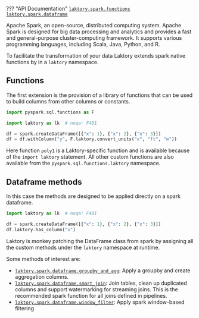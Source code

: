 ??? "API Documentation"
    [`laktory.spark.functions`](../api/spark/functions/poly1.md)<br>
    [`laktory.spark.dataframe`](../api/spark/dataframe/has_column.md)<br>

Apache Spark, an open-source, distributed computing system. Apache Spark is designed for big data processing and analytics and provides a fast and general-purpose cluster-computing framework.
It supports various programming languages, including Scala, Java, Python, and R.

To facilitate the transformation of your data Laktory extends spark native functions by in a `laktory` namespace.

## Functions
The first extension is the provision of a library of functions that can be used to build columns from other columns or constants.

```py
import pyspark.sql.functions as F

import laktory as lk  # noqa: F401

df = spark.createDataFrame([{"x": 1}, {"x": 2}, {"x": 3}])
df = df.withColumn("y", F.laktory.convert_units("x", "ft", "m"))
```
Here function `poly1` is a Laktory-specific function and is available because of the `import laktory` statement. All 
other custom functions are also available from the `pyspark.sql.functions.laktory` namespace.

## Dataframe methods
In this case the methods are designed to be applied directly on a spark dataframe.
```py
import laktory as lk  # noqa: F401

df = spark.createDataFrame([{"x": 1}, {"x": 2}, {"x": 3}])
df.laktory.has_column("x")
```

Laktory is monkey patching the DataFrame class from spark by assigning all the custom methods under the `laktory`
namespace at runtime. 

Some methods of interest are:

- [`laktory.spark.dataframe.groupby_and_agg`](../api/spark/dataframe/groupby_and_agg.md): Apply a groupby and create aggregation columns.
- [`laktory.spark.dataframe.smart_join`](../api/spark/dataframe/smart_join.md): Join tables, clean up duplicated columns and support watermarking for streaming joins. This is the recommended spark function for all joins defined in pipelines.
- [`laktory.spark.dataframe.window_filter`](../api/spark/dataframe/window_filter.md): Apply spark window-based filtering
